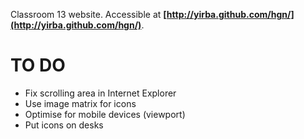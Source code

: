 Classroom 13 website. Accessible at <b>[http://yirba.github.com/hgn/](http://yirba.github.com/hgn/)</b>.

# TO DO #

* Fix scrolling area in Internet Explorer
* Use image matrix for icons
* Optimise for mobile devices (viewport)
* Put icons on desks